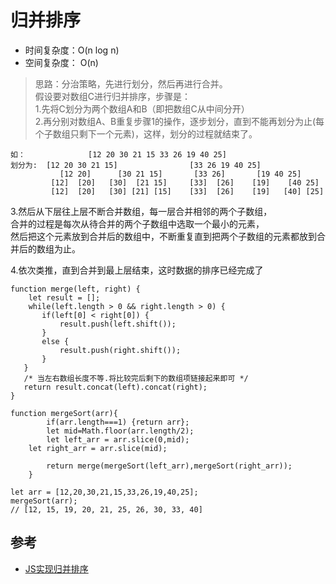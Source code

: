 # 归并排序

- 时间复杂度：O(n log n) 
- 空间复杂度： O(n) 

>思路：分治策略，先进行划分，然后再进行合并。  
假设要对数组C进行归并排序，步骤是：  
1.先将C划分为两个数组A和B（即把数组C从中间分开）  
2.再分别对数组A、B重复步骤1的操作，逐步划分，直到不能再划分为止(每个子数组只剩下一个元素)，这样，划分的过程就结束了。

```
如：              [12 20 30 21 15 33 26 19 40 25]
划分为:  [12 20 30 21 15]                [33 26 19 40 25]
           [12 20]      [30 21 15]       [33 26]       [19 40 25]
         [12]  [20]   [30]  [21 15]     [33]  [26]    [19]    [40 25]
         [12]  [20]   [30] [21] [15]    [33]  [26]    [19]   [40] [25]

```
3.然后从下层往上层不断合并数组，每一层合并相邻的两个子数组，  
合并的过程是每次从待合并的两个子数组中选取一个最小的元素，  
然后把这个元素放到合并后的数组中，不断重复直到把两个子数组的元素都放到合并后的数组为止。

4.依次类推，直到合并到最上层结束，这时数据的排序已经完成了


```
function merge(left, right) {
    let result = [];
   	while(left.length > 0 && right.length > 0) {
       if(left[0] < right[0]) {
           result.push(left.shift());
       }
       else {
           result.push(right.shift());
       }
   }
   /* 当左右数组长度不等.将比较完后剩下的数组项链接起来即可 */
   return result.concat(left).concat(right);
}

function mergeSort(arr){
		if(arr.length===1) {return arr};
		let mid=Math.floor(arr.length/2);
		let left_arr = arr.slice(0,mid);
    let right_arr = arr.slice(mid);
    
		return merge(mergeSort(left_arr),mergeSort(right_arr));
	}
 
let arr = [12,20,30,21,15,33,26,19,40,25];
mergeSort(arr);
// [12, 15, 19, 20, 21, 25, 26, 30, 33, 40]
```


## 参考
- [JS实现归并排序](https://blog.csdn.net/fendou_dexiaoniao/article/details/46594125)
